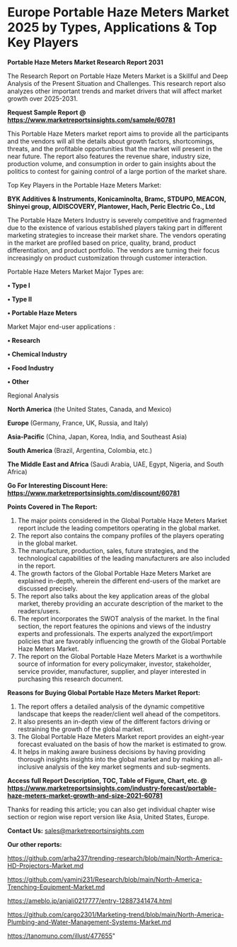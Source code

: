 # Europe Portable Haze Meters Market 2025 by Types, Applications & Top Key Players

<strong>Portable Haze Meters Market Research Report 2031</strong>

The Research Report on Portable Haze Meters Market is a Skillful and Deep Analysis of the Present Situation and Challenges. This research report also analyzes other important trends and market drivers that will affect market growth over 2025-2031.

<strong>Request Sample Report @ <a href=https://www.marketreportsinsights.com/sample/60781>https://www.marketreportsinsights.com/sample/60781</a></strong>

This Portable Haze Meters market report aims to provide all the participants and the vendors will all the details about growth factors, shortcomings, threats, and the profitable opportunities that the market will present in the near future. The report also features the revenue share, industry size, production volume, and consumption in order to gain insights about the politics to contest for gaining control of a large portion of the market share.

Top Key Players in the Portable Haze Meters Market:

<strong>BYK Additives & Instruments, Konicaminolta, Bramc, STDUPO, MEACON, Shinyei group, AIDISCOVERY, Plantower, Hach, Peric Electric Co., Ltd</strong>

The Portable Haze Meters Industry is severely competitive and fragmented due to the existence of various established players taking part in different marketing strategies to increase their market share. The vendors operating in the market are profiled based on price, quality, brand, product differentiation, and product portfolio. The vendors are turning their focus increasingly on product customization through customer interaction.

Portable Haze Meters Market Major Types are:

<strong>• Type I

• Type II

• Portable Haze Meters</strong>

Market Major end-user applications :

<strong>• Research

• Chemical Industry

• Food Industry

• Other</strong>

Regional Analysis

</u><strong><b>North America</b></strong> (the United States, Canada, and Mexico)

<strong><b>Europe </b></strong>(Germany, France, UK, Russia, and Italy)

<strong><b>Asia-Pacific</b></strong> (China, Japan, Korea, India, and Southeast Asia)

<strong><b>South America</b></strong> (Brazil, Argentina, Colombia, etc.)

<strong><b>The Middle East and Africa</b></strong> (Saudi Arabia, UAE, Egypt, Nigeria, and South Africa)

<strong>Go For Interesting Discount Here: <a href=https://www.marketreportsinsights.com/discount/60781>https://www.marketreportsinsights.com/discount/60781</a></strong>

<strong>Points Covered in The Report:</strong>
<ol>
  <li>The major points considered in the Global Portable Haze Meters Market report include the leading competitors operating in the global market.</li>
  <li>The report also contains the company profiles of the players operating in the global market.</li>
  <li>The manufacture, production, sales, future strategies, and the technological capabilities of the leading manufacturers are also included in the report.</li>
  <li>The growth factors of the Global Portable Haze Meters Market are explained in-depth, wherein the different end-users of the market are discussed precisely.</li>
  <li>The report also talks about the key application areas of the global market, thereby providing an accurate description of the market to the readers/users.</li>
  <li>The report incorporates the SWOT analysis of the market. In the final section, the report features the opinions and views of the industry experts and professionals. The experts analyzed the export/import policies that are favorably influencing the growth of the Global Portable Haze Meters Market.</li>
  <li>The report on the Global Portable Haze Meters Market is a worthwhile source of information for every policymaker, investor, stakeholder, service provider, manufacturer, supplier, and player interested in purchasing this research document.</li>
</ol>
<strong>Reasons for Buying Global Portable Haze Meters Market Report:</strong>

<ol>
  <li>The report offers a detailed analysis of the dynamic competitive landscape that keeps the reader/client well ahead of the competitors.</li>
  <li>It also presents an in-depth view of the different factors driving or restraining the growth of the global market.</li>
  <li>The Global Portable Haze Meters Market report provides an eight-year forecast evaluated on the basis of how the market is estimated to grow.</li>
  <li>It helps in making aware business decisions by having providing thorough insights insights into the global market and by making an all-inclusive analysis of the key market segments and sub-segments.</li>
</ol>
<strong>Access full Report Description, TOC, Table of Figure, Chart, etc. @ <a href=https://www.marketreportsinsights.com/industry-forecast/portable-haze-meters-market-growth-and-size-2021-60781>https://www.marketreportsinsights.com/industry-forecast/portable-haze-meters-market-growth-and-size-2021-60781</a></strong>


Thanks for reading this article; you can also get individual chapter wise section or region wise report version like Asia, United States, Europe.

<strong>Contact Us:</strong>
sales@marketreportsinsights.com

<strong>Our other reports:</strong>

<a href=https://github.com/arha237/trending-research/blob/main/North-America-HD-Projectors-Market.md>https://github.com/arha237/trending-research/blob/main/North-America-HD-Projectors-Market.md</a>

<a href=https://github.com/yamini231/Research/blob/main/North-America-Trenching-Equipment-Market.md>https://github.com/yamini231/Research/blob/main/North-America-Trenching-Equipment-Market.md</a>

<a href=https://ameblo.jp/anjali0217777/entry-12887341474.html>https://ameblo.jp/anjali0217777/entry-12887341474.html</a>

<a href=https://github.com/cargo2301/Marketing-trend/blob/main/North-America-Plumbing-and-Water-Management-Systems-Market.md>https://github.com/cargo2301/Marketing-trend/blob/main/North-America-Plumbing-and-Water-Management-Systems-Market.md</a>

<a href=https://tanomuno.com/illust/477655>https://tanomuno.com/illust/477655</a>"
